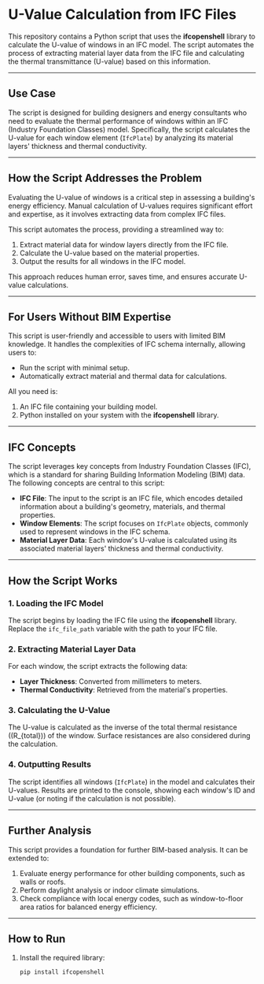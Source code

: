 # **U-Value Calculation from IFC Files**

This repository contains a Python script that uses the **ifcopenshell** library to calculate the U-value of windows in an IFC model. The script automates the process of extracting material layer data from the IFC file and calculating the thermal transmittance (U-value) based on this information.

---

## **Use Case**

The script is designed for building designers and energy consultants who need to evaluate the thermal performance of windows within an IFC (Industry Foundation Classes) model. Specifically, the script calculates the U-value for each window element (`IfcPlate`) by analyzing its material layers' thickness and thermal conductivity.

---

## **How the Script Addresses the Problem**

Evaluating the U-value of windows is a critical step in assessing a building's energy efficiency. Manual calculation of U-values requires significant effort and expertise, as it involves extracting data from complex IFC files.

This script automates the process, providing a streamlined way to:
1. Extract material data for window layers directly from the IFC file.
2. Calculate the U-value based on the material properties.
3. Output the results for all windows in the IFC model.

This approach reduces human error, saves time, and ensures accurate U-value calculations.

---

## **For Users Without BIM Expertise**

This script is user-friendly and accessible to users with limited BIM knowledge. It handles the complexities of IFC schema internally, allowing users to:
- Run the script with minimal setup.
- Automatically extract material and thermal data for calculations.

All you need is:
1. An IFC file containing your building model.
2. Python installed on your system with the **ifcopenshell** library.

---

## **IFC Concepts**

The script leverages key concepts from Industry Foundation Classes (IFC), which is a standard for sharing Building Information Modeling (BIM) data. The following concepts are central to this script:

- **IFC File**: The input to the script is an IFC file, which encodes detailed information about a building's geometry, materials, and thermal properties.
- **Window Elements**: The script focuses on `IfcPlate` objects, commonly used to represent windows in the IFC schema.
- **Material Layer Data**: Each window's U-value is calculated using its associated material layers' thickness and thermal conductivity.

---

## **How the Script Works**

### **1. Loading the IFC Model**
The script begins by loading the IFC file using the **ifcopenshell** library. Replace the `ifc_file_path` variable with the path to your IFC file.

### **2. Extracting Material Layer Data**
For each window, the script extracts the following data:
- **Layer Thickness**: Converted from millimeters to meters.
- **Thermal Conductivity**: Retrieved from the material's properties.

### **3. Calculating the U-Value**
The U-value is calculated as the inverse of the total thermal resistance (\(R_{total}\)) of the window. Surface resistances are also considered during the calculation.

### **4. Outputting Results**
The script identifies all windows (`IfcPlate`) in the model and calculates their U-values. Results are printed to the console, showing each window's ID and U-value (or noting if the calculation is not possible).

---

## **Further Analysis**

This script provides a foundation for further BIM-based analysis. It can be extended to:
1. Evaluate energy performance for other building components, such as walls or roofs.
2. Perform daylight analysis or indoor climate simulations.
3. Check compliance with local energy codes, such as window-to-floor area ratios for balanced energy efficiency.

---

## **How to Run**

1. Install the required library:
   ```bash
   pip install ifcopenshell
